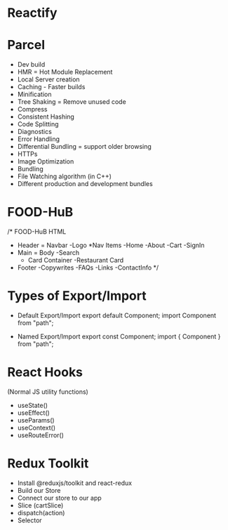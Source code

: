 # Reactify

# Parcel
- Dev build
- HMR = Hot Module Replacement
- Local Server creation
- Caching - Faster builds
- Minification
- Tree Shaking = Remove unused code
- Compress
- Consistent Hashing
- Code Splitting
- Diagnostics
- Error Handling
- Differential Bundling = support older browsing
- HTTPs
- Image Optimization
- Bundling
- File Watching algorithm (in C++)
- Different production and development bundles

# FOOD-HuB

/*
FOOD-HuB
HTML
* Header = Navbar
     -Logo
     *Nav Items
          -Home
          -About
          -Cart
          -SignIn
* Main = Body
     -Search
     * Card Container
          -Restaurant Card
* Footer
     -Copywrites
     -FAQs
     -Links
     -ContactInfo
*/

# Types of Export/Import

- Default Export/Import
export default Component;
import Component from "path";

- Named Export/Import
export const Component;
import { Component } from "path";

# React Hooks
(Normal JS utility functions)
- useState() 
- useEffect()
- useParams()
- useContext()
- useRouteError()

# Redux Toolkit
- Install @reduxjs/toolkit and react-redux
- Build our Store
- Connect our store to our app
- Slice (cartSlice)
- dispatch(action)
- Selector 

